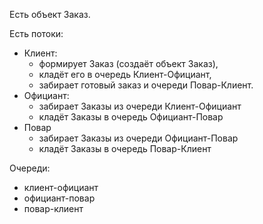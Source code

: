 Есть объект Заказ.

Есть потоки:
- Клиент: 
    - формирует Заказ (создаёт объект Заказ), 
    - кладёт его в очередь Клиент-Официант, 
    - забирает готовый заказ и очереди Повар-Клиент. 
- Официант: 
    - забирает Заказы из очереди Клиент-Официант
    - кладёт Заказы в очередь Официант-Повар
- Повар
    - забирает Заказы из очереди Официант-Повар
    - кладёт Заказы в очередь Повар-Клиент

Очереди:
- клиент-официант
- официант-повар
- повар-клиент